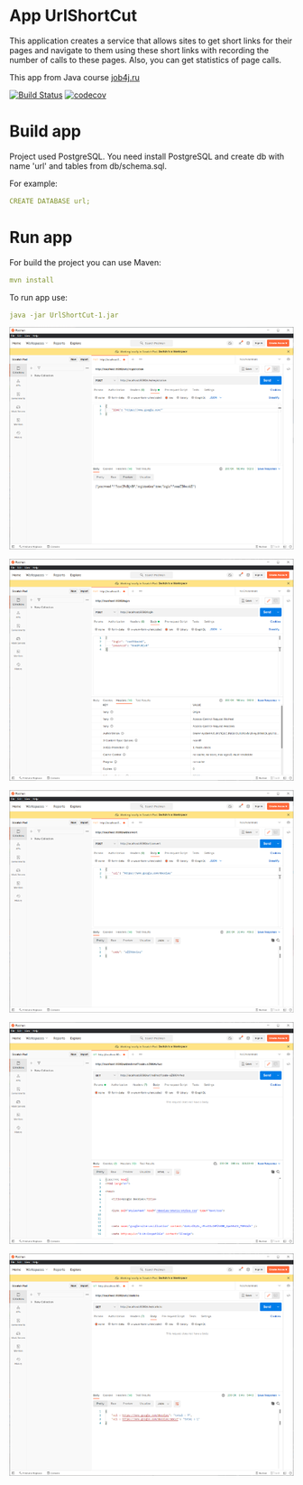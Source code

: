 
# App UrlShortCut

This application creates a service that allows sites to get short links for their pages
and navigate to them using these short links with recording the number of calls to these pages.
Also, you can get statistics of page calls.


This app from Java course [job4j.ru](https://job4j.ru)


[![Build Status](https://app.travis-ci.com/ikioresko/UrlShortCut.svg?branch=master)](https://app.travis-ci.com/ikioresko/UrlShortCut)
[![codecov](https://codecov.io/gh/ikioresko/UrlShortCut/branch/master/graph)](https://codecov.io/gh/ikioresko/UrlShortCut)


# Build app

Project used PostgreSQL.
You need install PostgreSQL and create db with name 'url' and tables from db/schema.sql.

For example:
```yml
CREATE DATABASE url;
```



# Run app 

For build the project you can use Maven:
```yml
mvn install
```

To run app use:
```yml
java -jar UrlShortCut-1.jar
```


![alt text](https://raw.githubusercontent.com/ikioresko/UrlShortCut/master/images/1.png)


![alt text](https://raw.githubusercontent.com/ikioresko/UrlShortCut/master/images/2.png)


![alt text](https://raw.githubusercontent.com/ikioresko/UrlShortCut/master/images/3.png)


![alt text](https://raw.githubusercontent.com/ikioresko/UrlShortCut/master/images/4.png)


![alt text](https://raw.githubusercontent.com/ikioresko/UrlShortCut/master/images/5.png)